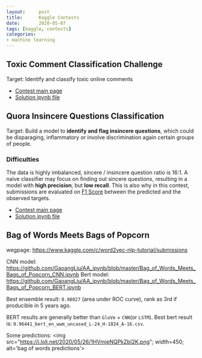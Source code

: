 ```yaml
---
layout:     post
title:      Kaggle Contests
date:       2020-05-07
tags: [kaggle, contests]
categories: 
- machine learning
---
```


## Toxic Comment Classification Challenge 

Target: Identify and classify toxic online comments

* [Contest main page](https://www.kaggle.com/c/jigsaw-toxic-comment-classification-challenge/overview)
* [Solution ipynb file](https://github.com/GaoangLiu/ipynb/blob/master/Identify_and_classify_toxic_online_comments.ipynb)


## Quora Insincere Questions Classification 

Target: Build a model to **identify and flag insincere questions**, which could be disparaging, inflammatory or involve discrimination again certain groups of people. 

### Difficulties 
The data is highly imbalanced, sincere / insincere question ratio is 16:1. A naive classifier may focus on finding out sincere questions, resulting in a model with **high precision**, but **low recall**. This is also why in this contest, submissions are evaluated on [F1 Score](https://en.wikipedia.org/wiki/F1_score) between the predicted and the observed targets.

* [Contest main page](https://www.kaggle.com/c/quora-insincere-questions-classification/overview)
* [Solution ipynb file](https://github.com/GaoangLiu/ipynb/blob/master/Quora_Insincere_Questions_Classification.ipynb)


## Bag of Words Meets Bags of Popcorn
wegpage: https://www.kaggle.com/c/word2vec-nlp-tutorial/submissions

CNN model: https://github.com/GaoangLiu/AA_ipynb/blob/master/Bag_of_Words_Meets_Bags_of_Popcorn_CNN.ipynb
Bert model: https://github.com/GaoangLiu/AA_ipynb/blob/master/Bag_of_Words_Meets_Bags_of_Popcorn_BERT.ipynb

Best ensemble result: `0.98027` (area under ROC curve), rank as 3rd if producible in 5 years ago. 

BERT results are generally better than `GloVe` + `CNN`(or `LSTM`). Best bert result is: `0.96441_bert_en_wwm_uncased_L-24_H-1024_A-16.csv`.

Some predictions:
<img src="https://i.loli.net/2020/05/26/1HVmjeNQPkZbI2K.png"; width=450; alt='bag of words predictions'>

